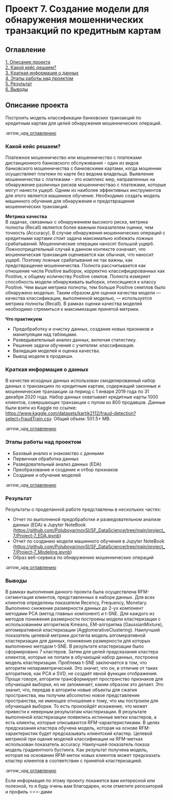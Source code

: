 # Проект 7. Создание модели для обнаружения мошеннических транзакций по кредитным картам

## Оглавление
[1. Описание проекта](https://github.com/PoluboyarinovSI/SF_DataScience/tree/main/project_7/README.md#Описание-проекта)   
[2. Какой кейс решаем?](https://github.com/PoluboyarinovSI/SF_DataScience/tree/main/project_7/README.md#Какой-кейс-решаем)   
[3. Краткая информация о данных](https://github.com/PoluboyarinovSI/SF_DataScience/tree/main/project_7/README.md#Краткая-информация-о-данных)   
[4. Этапы работы над проектом](https://github.com/PoluboyarinovSI/SF_DataScience/tree/main/project_7/README.md#Этапы-работы-над-проектом)   
[5. Результат](https://github.com/PoluboyarinovSI/SF_DataScience/tree/main/project_7/README.md#Результат)  
[6. Выводы](https://github.com/PoluboyarinovSI/SF_DataScience/tree/main/project_7/README.md#Выводы)   

## Описание проекта
Построить модель классификации банковских транзакций по кредитным картам для целей обнаружения мошеннических операций.

:arrow_up[к оглавлению](https://github.com/PoluboyarinovSI/SF_DataScience/tree/main/project_7/README.md#Оглавление)


### Какой кейс решаем?
Платежное мошенничество или мошенничество с платежами дистанционного банковского обслуживания - один из видов банковского мошенничества с банковскими картами, когда мошенник осуществляет платежи по карте без ведома владельца. Выявление мошенничества с платежами - это комплекс мер, направленных на обнаружение различных рисков мошенничествао с платежами, которые могут нанести ущерб. Одним из наиболее эффективных инструментов для этого является машинное обучение. Необходимо создать модель машинного обучения для обнаружения и предотвращения мошеннических транзакций. 


**Метрика качества**   
В задачах, связанных с обнаружением высокого риска, метрика полноты (Recall) является более важным показателем оценки, чем точность (Accuracy). В случае обнаружения мошеннических операций с кредитными картами стоит задача максимально избежать ложных срабатываний. Мошеннические операции наносят большой ущерб. Ложноотрицательный случай в данном контексте означает, что мошенническая транзакция оценивается как обычная, что наносит ущерб. Поэтому ложные срабатывания не так важны, как предотвращение мошенничества.
Полнота рассчитывается как отношение числа Positive выборок, корректно классифицированных как Positive, к общему количеству Positive семлов. Полнота измеряет способность модели обнаруживать выборки, относящиеся к классу Positive. Чем выше метрика полноты, тем больше Positive семплов было обнаружено моделью.
Таким образом для оценки качества модели — качества классификации, выполненной моделью, — используется метрика полноты (Recall). В рамках оценки качества моделей необходимо стремиться к максимизации принятой метрики.

**Что практикуем**   
- Предобработку и очистку данных, создание новых признаков и манипуляции над таблицами.
- Разведывательный анализ данных, включая статистику.
- Решение задачи обучения с учителем: классификация.
- Валидация моделей и оценка качества.
- Вывод модели в продакшн.


### Краткая информация о данных
В качестве исходных данных использован смоделированный набор данных о транзакциях по кредитным картам, содержащий законные и мошеннические транзакции за период с 1 января 2019 года по 31 декабря 2020 года. Набор данных охватывает кредитные карты 1000 клиентов, совершающих транзакции с пулом из 800 продавцов. Данные были взяти из Kaggle по ссылке: https://www.kaggle.com/datasets/kartik2112/fraud-detection?select=fraudTrain.csv. Общий объем: 501.5+ MB.

:arrow_up[к оглавлению](https://github.com/PoluboyarinovSI/SF_DataScience/tree/main/project_7/README.md#Оглавление)


### Этапы работы над проектом
- Базовый анализ и знакомство с данными
- Первичная обработка данных
- Разведовательный анализ данных (EDA)
- Преобразование и создание и отбор признаков
- Создание и обучение моделей

:arrow_up[к оглавлению](https://github.com/PoluboyarinovSI/SF_DataScience/tree/main/project_7/README.md#Оглавление)


### Результат   
Результаты о проделанной работе представлены в нескольких частях:
- Отчет по выполненой предобработке и разведовательном анализе данных (EDA) в Jupyter NoteBook (https://github.com/PoluboyarinovSI/SF_DataScience/tree/main/project_7/Project-7_EDA.ipynb)
- Отчет по созданию модели машинного обучения в Jupyter NoteBook (https://github.com/PoluboyarinovSI/SF_DataScience/tree/main/project_7/Project-7_Modeling.ipynb)
- Образ веб-сервиса по обнаружению мошеннических операций

:arrow_up[к оглавлению](https://github.com/PoluboyarinovSI/SF_DataScience/tree/main/project_7/README.md#Оглавление)


### Выводы
В рамках выполнения данного проекта была осуществлена RFM-сегментация клиентов, представленных в наборе данных. Для всех клиентов определены показатели Recency, Frequency, Monetary. Выполнено снижение размерности данных до 2-ух компонент методами PCA (метод главных компонент) и t-SNE. Для каждого из методов понижения размерности построены модели кластеризации с использованием алгоритмов Kmeans, EM-алгоритма (GaussianMixture), алгомеративной кластеризации (AgglomerativeClustering). Наилучший показатель целевой метрики достигла модель алгомеративной кластеризации для данных, понижение размерности для которых выполненно методом t-SNE. В результате кластеризации было сформировано 7 кластеров. Затем для целей предсказания кластера клиентов, которые не попали в обучающий набор данных, построена модель кластеризации. Проблема t-SNE заключается в том, что алгоритм непараметрический. Это значит, что он, в отличие от таких алгоритмов, как PCA и SVD, не создаёт явной функции отображения. Проще говоря, алгоритм трансформирует пространство признаков для обучающей выборки, но не запоминает, каким образом это делает. Это значит, что, передав в алгоритм новые объекты для сжатия пространства, мы получим абсолютно новое представление пространства, не имеющее отношения к тому, что мы построили для обучающей выборки. То есть произойдёт искажение, что может привести к неверным результатам кластеризации. В результате выполненой кластеризации появились истинные метки кластеров, а есть клиенты, которые описываются RFM-характеристиками. В целях предсказания кластера обучена модель, которая на основе RFM-характеристик будет предсказывать клиентский кластер. Целевой метрикой при оценке моделей классификации на RFM-метках использован показатель accuracy. Наилучшей показатель показа модель градиентного бустинга. Как результат получена модель, которая на основании RFM-меток новых клиентов может предсказать кластер клиентов в соответствии с принятой кластеризацией.

:arrow_up[к оглавлению](https://github.com/PoluboyarinovSI/SF_DataScience/tree/main/project_7/README.md#Оглавление)


Если информация по этому проекту покажется вам интересной или полезной, то я буду очень вам благодарен, если отметите репозиторий и профиль ⭐️⭐️⭐️-дами